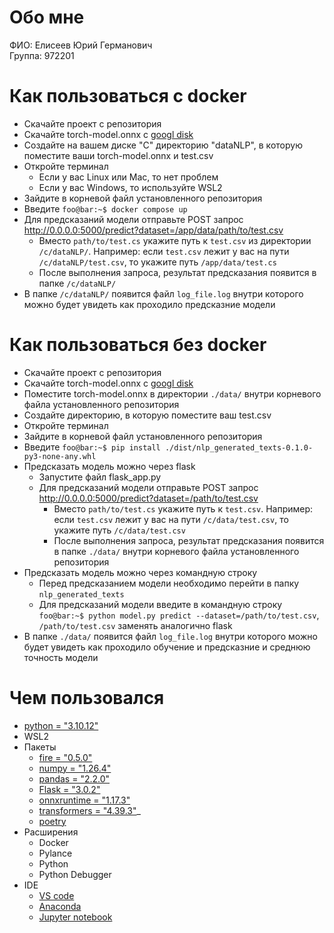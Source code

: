 # Обо мне
ФИО: Елисеев Юрий Германович<br/>
Группа: 972201
# Как пользоваться с docker
- Скачайте проект с репозитория
- Скачайте torch-model.onnx с [googl disk](https://drive.google.com/file/d/1uE7Uh6oyC4QbGIot9A64YGXe-5UHU0dq/view?usp=sharing)
- Создайте на вашем диске "С" директорию "dataNLP", в которую поместите ваши torch-model.onnx и test.csv
- Откройте терминал
    - Если у вас Linux или Mac, то нет проблем
    - Если у вас Windows, то используйте WSL2
- Зайдите в корневой файл установленного репозитория
- Введите `foo@bar:~$ docker compose up`
- Для предсказаний модели отправьте POST запрос http://0.0.0.0:5000/predict?dataset=/app/data/path/to/test.csv
  - Вместо `path/to/test.cs` укажите путь к `test.csv` из директории `/c/dataNLP/`. Например: если `test.csv` лежит у вас на пути `/c/dataNLP/test.csv`, то укажите путь `/app/data/test.cs`
  - После выполнения запроса, результат предсказания появится в папке `/c/dataNLP/`
- В папке `/c/dataNLP/` появится файл `log_file.log` внутри которого можно будет увидеть как проходило предсказние модели
# Как пользоваться без docker
- Скачайте проект с репозитория
- Скачайте torch-model.onnx с [googl disk](https://drive.google.com/file/d/1uE7Uh6oyC4QbGIot9A64YGXe-5UHU0dq/view?usp=sharing)
- Поместите torch-model.onnx в директории `./data/` внутри корневого файла установленного репозитория
- Создайте директорию, в которую поместите ваш test.csv
- Откройте терминал
- Зайдите в корневой файл установленного репозитория
- Введите `foo@bar:~$ pip install ./dist/nlp_generated_texts-0.1.0-py3-none-any.whl`
- Предсказать модель можно через flask
  - Запустите файл flask_app.py
  - Для предсказаний модели отправьте POST запрос http://0.0.0.0:5000/predict?dataset=/path/to/test.csv
    - Вместо `path/to/test.cs` укажите путь к `test.csv`. Например: если `test.csv` лежит у вас на пути `/c/data/test.csv`, то укажите путь `/c/data/test.csv`
    - После выполнения запроса, результат предсказания появится в папке `./data/` внутри корневого файла установленного репозитория
- Предсказать модель можно через командную строку
  - Перед предсказанием модели необходимо перейти в папку `nlp_generated_texts`
  - Для предсказаний модели введите в командную строку `foo@bar:~$ python model.py predict --dataset=/path/to/test.csv`, `/path/to/test.csv` заменять аналогично flask
- В папке `./data/` появится файл `log_file.log` внутри которого можно будет увидеть как проходило обучение и предсказние и среднюю точность модели
# Чем пользовался
- [python = "3.10.12"](https://www.python.org/)
- WSL2
- Пакеты
  - [fire = "0.5.0"](https://google.github.io/python-fire/guide/)
  - [numpy = "1.26.4"](https://numpy.org/)
  - [pandas = "2.2.0"](https://khashtamov.com/ru/pandas-introduction/)
  - [Flask = "3.0.2"](https://flask.palletsprojects.com/en/3.0.x/)
  - [onnxruntime = "1.17.3"](https://onnxruntime.ai/)
  - [transformers = "4.39.3"](https://huggingface.co/docs/transformers/index)_
  - [poetry](https://python-poetry.org/docs/)
- Расширения
  - Docker
  - Pylance
  - Python
  - Python Debugger
- IDE
  - [VS code](https://code.visualstudio.com/)
  - [Anaconda](https://www.anaconda.com/)
  - [Jupyter notebook](https://jupyter.org/)
